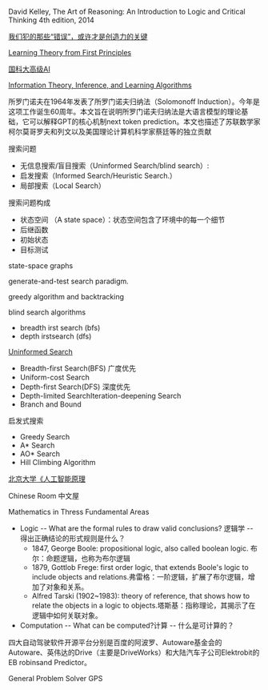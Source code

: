 
 David Kelley, The Art of Reasoning: An Introduction to Logic and Critical Thinking 4th edition, 2014

[我们犯的那些“错误”，或许才是创造力的关键](https://www.huxiu.com/article/782841.html)

[Learning Theory from First Principles](https://www.di.ens.fr/~fbach/ltfp_book.pdf)

[国科大高级AI](https://www.bilibili.com/video/BV17y4y1U7wW/?spm_id_from=333.788.recommend_more_video.0)

[Information Theory, Inference, and Learning Algorithms](http://www.inference.org.uk/itila/book.html)



所罗门诺夫在1964年发表了所罗门诺夫归纳法（Solomonoff Induction）。今年是这项工作诞生60周年。本文旨在说明所罗门诺夫归纳法是大语言模型的理论基础，它可以解释GPT的核心机制next token prediction。本文也描述了苏联数学家柯尔莫哥罗夫和列文以及美国理论计算机科学家蔡廷等的独立贡献

搜索问题
* 无信息搜索/盲目搜索（Uninformed Search/blind search）:
* 启发搜索（Informed Search/Heuristic Search.）
* 局部搜索（Local Search）

搜索问题构成
* 状态空间 （A state space）：状态空间包含了环境中的每一个细节
* 后继函数
* 初始状态
* 目标测试

 state-space graphs

generate-and-test search paradigm.

greedy algorithm and backtracking

blind search algorithms 
* breadth irst search (bfs) 
* depth irstsearch (dfs)

[Uninformed Search](https://zhuanlan.zhihu.com/p/42699056)
* Breadth-first Search(BFS) 广度优先
* Uniform-cost Search
* Depth-first Search(DFS) 深度优先
* Depth-limited SearchIteration-deepening Search
* Branch and Bound

启发式搜索
* Greedy Search
* A* Search
* AO* Search
* Hill Climbing Algorithm

[北京大学《人工智能原理](https://www.bilibili.com/video/BV154411874o?p=2)


Chinese Room 中文屋

Mathematics in Thress Fundamental Areas
* Logic -- What are the formal rules to draw valid conclusions? 逻辑学 -- 得出正确结论的形式规则是什么？
  * 1847, George Boole: propositional logic, also called boolean logic. 布尔：命题逻辑，也称为布尔逻辑
  * 1879, Gottlob Frege: first order logic, that extends Boole's logic to include objects and relations.弗雷格：一阶逻辑，扩展了布尔逻辑，增加了对象和关系。
  * Alfred Tarski (1902~1983): theory of reference, that shows how to relate the objects in a logic to objects.塔斯基：指称理论，其揭示了在逻辑中如何关联对象。
* Computation -- What can be computed?计算 -- 什么是可计算的？


四大自动驾驶软件开源平台分别是百度的阿波罗、Autoware基金会的Autoware、英伟达的Drive（主要是DriveWorks）和大陆汽车子公司Elektrobit的EB robinsand Predictor。


General Problem Solver GPS